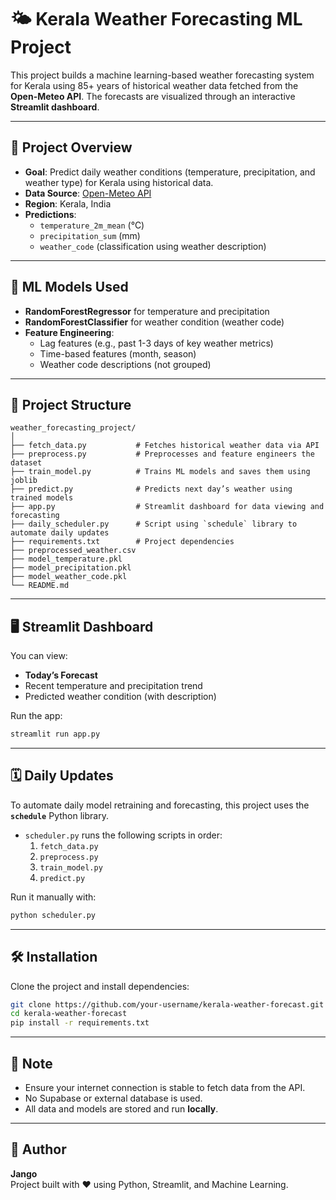 # 🌤️ Kerala Weather Forecasting ML Project

This project builds a machine learning-based weather forecasting system for Kerala using 85+ years of historical weather data fetched from the **Open-Meteo API**. The forecasts are visualized through an interactive **Streamlit dashboard**.

---

## 🚀 Project Overview

- **Goal**: Predict daily weather conditions (temperature, precipitation, and weather type) for Kerala using historical data.
- **Data Source**: [Open-Meteo API](https://open-meteo.com/)
- **Region**: Kerala, India
- **Predictions**:
  - `temperature_2m_mean` (°C)
  - `precipitation_sum` (mm)
  - `weather_code` (classification using weather description)

---

## 🧠 ML Models Used

- **RandomForestRegressor** for temperature and precipitation
- **RandomForestClassifier** for weather condition (weather code)
- **Feature Engineering**:
  - Lag features (e.g., past 1-3 days of key weather metrics)
  - Time-based features (month, season)
  - Weather code descriptions (not grouped)
  
---

## 📂 Project Structure

```
weather_forecasting_project/
│
├── fetch_data.py           # Fetches historical weather data via API
├── preprocess.py           # Preprocesses and feature engineers the dataset
├── train_model.py          # Trains ML models and saves them using joblib
├── predict.py              # Predicts next day’s weather using trained models
├── app.py                  # Streamlit dashboard for data viewing and forecasting
├── daily_scheduler.py      # Script using `schedule` library to automate daily updates
├── requirements.txt        # Project dependencies
├── preprocessed_weather.csv
├── model_temperature.pkl
├── model_precipitation.pkl
├── model_weather_code.pkl
└── README.md
```

---

## 🖥️ Streamlit Dashboard

You can view:
- **Today’s Forecast**
- Recent temperature and precipitation trend
- Predicted weather condition (with description)

Run the app:

```bash
streamlit run app.py
```

---

## 🗓️ Daily Updates

To automate daily model retraining and forecasting, this project uses the **`schedule`** Python library.

- `scheduler.py` runs the following scripts in order:
  1. `fetch_data.py`
  2. `preprocess.py`
  3. `train_model.py`
  4. `predict.py`


Run it manually with:

```bash
python scheduler.py
```

---

## 🛠️ Installation

Clone the project and install dependencies:

```bash
git clone https://github.com/your-username/kerala-weather-forecast.git
cd kerala-weather-forecast
pip install -r requirements.txt
```

---

## 📌 Note

- Ensure your internet connection is stable to fetch data from the API.
- No Supabase or external database is used.
- All data and models are stored and run **locally**.

---

## 🙌 Author

**Jango**  
Project built with ❤️ using Python, Streamlit, and Machine Learning.
